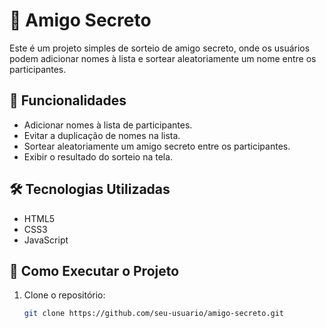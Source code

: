 # 🎁 Amigo Secreto

Este é um projeto simples de sorteio de amigo secreto, onde os usuários podem adicionar nomes à lista e sortear aleatoriamente um nome entre os participantes.

## 📌 Funcionalidades

- Adicionar nomes à lista de participantes.
- Evitar a duplicação de nomes na lista.
- Sortear aleatoriamente um amigo secreto entre os participantes.
- Exibir o resultado do sorteio na tela.

## 🛠️ Tecnologias Utilizadas

- HTML5
- CSS3
- JavaScript

## 🚀 Como Executar o Projeto

1. Clone o repositório:
   ```bash
   git clone https://github.com/seu-usuario/amigo-secreto.git
